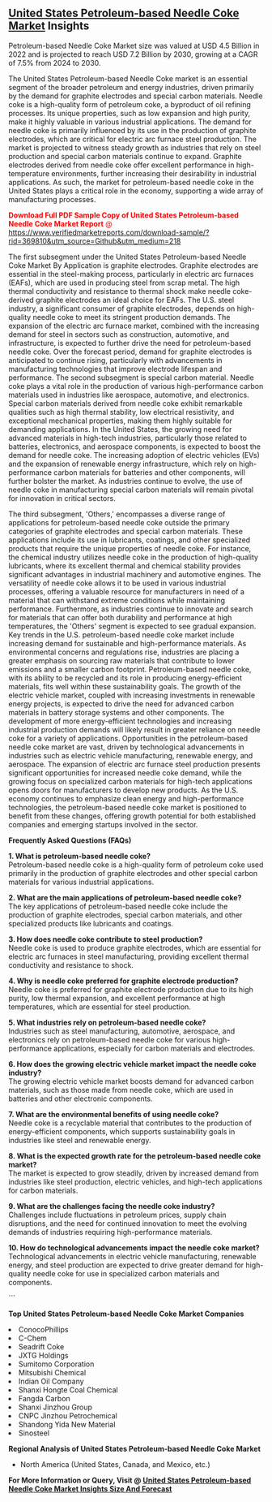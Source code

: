 <h2><a href="https://www.verifiedmarketreports.com/download-sample/?rid=369810&amp;utm_source=Github&amp;utm_medium=218" target="_blank">United States Petroleum-based Needle Coke Market</a> Insights</h2><p>Petroleum-based Needle Coke Market size was valued at USD 4.5 Billion in 2022 and is projected to reach USD 7.2 Billion by 2030, growing at a CAGR of 7.5% from 2024 to 2030.</p><p> <p>The United States Petroleum-based Needle Coke market is an essential segment of the broader petroleum and energy industries, driven primarily by the demand for graphite electrodes and special carbon materials. Needle coke is a high-quality form of petroleum coke, a byproduct of oil refining processes. Its unique properties, such as low expansion and high purity, make it highly valuable in various industrial applications. The demand for needle coke is primarily influenced by its use in the production of graphite electrodes, which are critical for electric arc furnace steel production. The market is projected to witness steady growth as industries that rely on steel production and special carbon materials continue to expand. Graphite electrodes derived from needle coke offer excellent performance in high-temperature environments, further increasing their desirability in industrial applications. As such, the market for petroleum-based needle coke in the United States plays a critical role in the economy, supporting a wide array of manufacturing processes. <p><span class=""><span style="color: #ff0000;"><strong>Download Full PDF Sample Copy of United States Petroleum-based Needle Coke Market Report</strong> @ </span><a href="https://www.verifiedmarketreports.com/download-sample/?rid=369810&amp;utm_source=Github&amp;utm_medium=218" target="_blank">https://www.verifiedmarketreports.com/download-sample/?rid=369810&amp;utm_source=Github&amp;utm_medium=218</a></span></p> </p> <p>The first subsegment under the United States Petroleum-based Needle Coke Market By Application is graphite electrodes. Graphite electrodes are essential in the steel-making process, particularly in electric arc furnaces (EAFs), which are used in producing steel from scrap metal. The high thermal conductivity and resistance to thermal shock make needle coke-derived graphite electrodes an ideal choice for EAFs. The U.S. steel industry, a significant consumer of graphite electrodes, depends on high-quality needle coke to meet its stringent production demands. The expansion of the electric arc furnace market, combined with the increasing demand for steel in sectors such as construction, automotive, and infrastructure, is expected to further drive the need for petroleum-based needle coke. Over the forecast period, demand for graphite electrodes is anticipated to continue rising, particularly with advancements in manufacturing technologies that improve electrode lifespan and performance. The second subsegment is special carbon material. Needle coke plays a vital role in the production of various high-performance carbon materials used in industries like aerospace, automotive, and electronics. Special carbon materials derived from needle coke exhibit remarkable qualities such as high thermal stability, low electrical resistivity, and exceptional mechanical properties, making them highly suitable for demanding applications. In the United States, the growing need for advanced materials in high-tech industries, particularly those related to batteries, electronics, and aerospace components, is expected to boost the demand for needle coke. The increasing adoption of electric vehicles (EVs) and the expansion of renewable energy infrastructure, which rely on high-performance carbon materials for batteries and other components, will further bolster the market. As industries continue to evolve, the use of needle coke in manufacturing special carbon materials will remain pivotal for innovation in critical sectors. </p> <p>The third subsegment, 'Others,' encompasses a diverse range of applications for petroleum-based needle coke outside the primary categories of graphite electrodes and special carbon materials. These applications include its use in lubricants, coatings, and other specialized products that require the unique properties of needle coke. For instance, the chemical industry utilizes needle coke in the production of high-quality lubricants, where its excellent thermal and chemical stability provides significant advantages in industrial machinery and automotive engines. The versatility of needle coke allows it to be used in various industrial processes, offering a valuable resource for manufacturers in need of a material that can withstand extreme conditions while maintaining performance. Furthermore, as industries continue to innovate and search for materials that can offer both durability and performance at high temperatures, the 'Others' segment is expected to see gradual expansion. Key trends in the U.S. petroleum-based needle coke market include increasing demand for sustainable and high-performance materials. As environmental concerns and regulations rise, industries are placing a greater emphasis on sourcing raw materials that contribute to lower emissions and a smaller carbon footprint. Petroleum-based needle coke, with its ability to be recycled and its role in producing energy-efficient materials, fits well within these sustainability goals. The growth of the electric vehicle market, coupled with increasing investments in renewable energy projects, is expected to drive the need for advanced carbon materials in battery storage systems and other components. The development of more energy-efficient technologies and increasing industrial production demands will likely result in greater reliance on needle coke for a variety of applications. Opportunities in the petroleum-based needle coke market are vast, driven by technological advancements in industries such as electric vehicle manufacturing, renewable energy, and aerospace. The expansion of electric arc furnace steel production presents significant opportunities for increased needle coke demand, while the growing focus on specialized carbon materials for high-tech applications opens doors for manufacturers to develop new products. As the U.S. economy continues to emphasize clean energy and high-performance technologies, the petroleum-based needle coke market is positioned to benefit from these changes, offering growth potential for both established companies and emerging startups involved in the sector. </p> <p><b>Frequently Asked Questions (FAQs)</b></p> <p><b>1. What is petroleum-based needle coke?</b><br>Petroleum-based needle coke is a high-quality form of petroleum coke used primarily in the production of graphite electrodes and other special carbon materials for various industrial applications.</p> <p><b>2. What are the main applications of petroleum-based needle coke?</b><br>The key applications of petroleum-based needle coke include the production of graphite electrodes, special carbon materials, and other specialized products like lubricants and coatings.</p> <p><b>3. How does needle coke contribute to steel production?</b><br>Needle coke is used to produce graphite electrodes, which are essential for electric arc furnaces in steel manufacturing, providing excellent thermal conductivity and resistance to shock.</p> <p><b>4. Why is needle coke preferred for graphite electrode production?</b><br>Needle coke is preferred for graphite electrode production due to its high purity, low thermal expansion, and excellent performance at high temperatures, which are essential for steel production.</p> <p><b>5. What industries rely on petroleum-based needle coke?</b><br>Industries such as steel manufacturing, automotive, aerospace, and electronics rely on petroleum-based needle coke for various high-performance applications, especially for carbon materials and electrodes.</p> <p><b>6. How does the growing electric vehicle market impact the needle coke industry?</b><br>The growing electric vehicle market boosts demand for advanced carbon materials, such as those made from needle coke, which are used in batteries and other electronic components.</p> <p><b>7. What are the environmental benefits of using needle coke?</b><br>Needle coke is a recyclable material that contributes to the production of energy-efficient components, which supports sustainability goals in industries like steel and renewable energy.</p> <p><b>8. What is the expected growth rate for the petroleum-based needle coke market?</b><br>The market is expected to grow steadily, driven by increased demand from industries like steel production, electric vehicles, and high-tech applications for carbon materials.</p> <p><b>9. What are the challenges facing the needle coke industry?</b><br>Challenges include fluctuations in petroleum prices, supply chain disruptions, and the need for continued innovation to meet the evolving demands of industries requiring high-performance materials.</p> <p><b>10. How do technological advancements impact the needle coke market?</b><br>Technological advancements in electric vehicle manufacturing, renewable energy, and steel production are expected to drive greater demand for high-quality needle coke for use in specialized carbon materials and components.</p> ```</p><p><strong>Top United States Petroleum-based Needle Coke Market Companies</strong></p><div data-test-id=""><p><li>ConocoPhillips</li><li> C-Chem</li><li> Seadrift Coke</li><li> JXTG Holdings</li><li> Sumitomo Corporation</li><li> Mitsubishi Chemical</li><li> Indian Oil Company</li><li> Shanxi Hongte Coal Chemical</li><li> Fangda Carbon</li><li> Shanxi Jinzhou Group</li><li> CNPC Jinzhou Petrochemical</li><li> Shandong Yida New Material</li><li> Sinosteel</li></p><div><strong>Regional Analysis of&nbsp;United States Petroleum-based Needle Coke Market</strong></div><ul><li dir="ltr"><p dir="ltr">North America&nbsp;(United States, Canada, and Mexico, etc.)</p></li></ul><p><strong>For More Information or Query, Visit @&nbsp;</strong><strong><a href="https://www.verifiedmarketreports.com/product/petroleum-based-needle-coke-market/?utm_source=Github&amp;utm_medium=218" target="_blank">United States Petroleum-based Needle Coke Market Insights Size And Forecast</a></strong></p></div>
